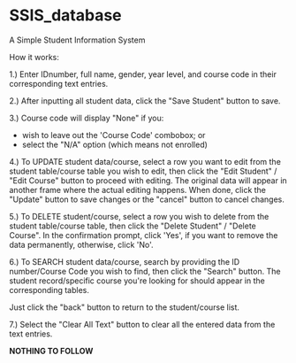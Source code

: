 # SSIS_database
A Simple Student Information System

How it works:

1.) Enter IDnumber, full name, gender, year level, and course code in their corresponding text entries.

2.) After inputting all student data, click the "Save Student" button to save.

3.) Course code will display "None" if you:
- wish to leave out the 'Course Code' combobox; or
- select the "N/A" option (which means not enrolled)

4.) To UPDATE student data/course, select a row you want to edit from the student table/course table you wish to edit, then click the "Edit Student" / "Edit Course" button to proceed with editing. The original data will appear in another frame where the actual editing happens. When done, click the "Update" button to save changes or the "cancel" button to cancel changes.

5.) To DELETE student/course, select a row you wish to delete from the student table/course table, then click the "Delete Student" / "Delete Course". In the confirmation prompt, click 'Yes', if you want to remove the data permanently, otherwise, click 'No'.

6.) To SEARCH student data/course, search by providing the ID number/Course Code you wish to find, then click the "Search" button. The student record/specific course you're looking for should appear in the corresponding tables. 

Just click the "back" button to return to the student/course list.

7.) Select the "Clear All Text" button to clear all the entered data from the text entries.

**NOTHING TO FOLLOW**
